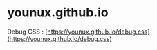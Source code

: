 # younux.github.io

Debug CSS : [https://younux.github.io/debug.css](https://younux.github.io/debug.css)
